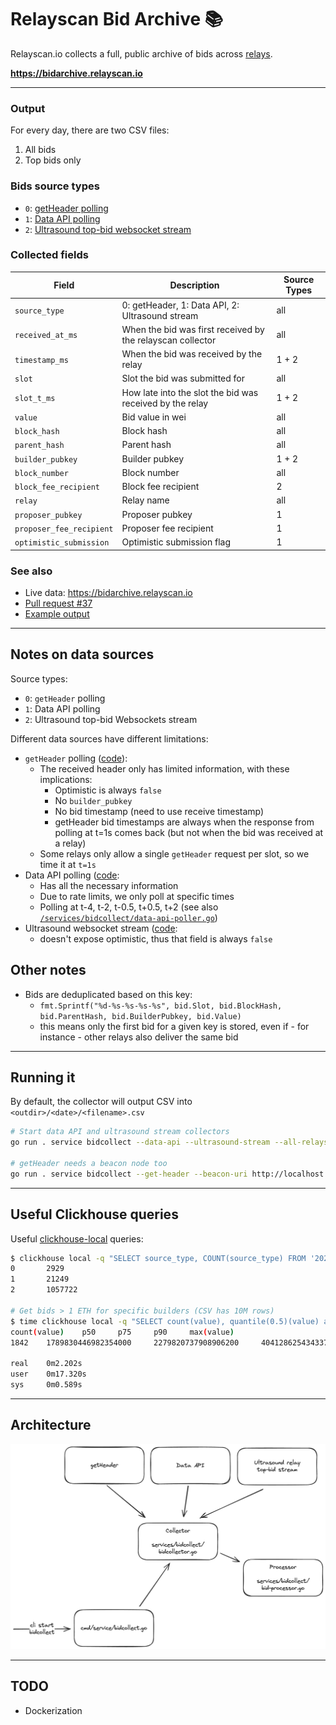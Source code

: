 # Relayscan Bid Archive 📚

Relayscan.io collects a full, public archive of bids across [relays](../vars/relays.go).

**https://bidarchive.relayscan.io**

---

### Output

For every day, there are two CSV files:
1. All bids
2. Top bids only

### Bids source types

- `0`: [getHeader polling](https://ethereum.github.io/builder-specs/#/Builder/getHeader)
- `1`: [Data API polling](https://flashbots.github.io/relay-specs/#/Data/getReceivedBids)
- `2`: [Ultrasound top-bid websocket stream](https://github.com/ultrasoundmoney/docs/blob/main/top-bid-websocket.md)

### Collected fields

| Field                    | Description                                                | Source Types |
| ------------------------ | ---------------------------------------------------------- | ------------ |
| `source_type`            | 0: getHeader, 1: Data API, 2: Ultrasound stream            | all          |
| `received_at_ms`         | When the bid was first received by the relayscan collector | all          |
| `timestamp_ms`           | When the bid was received by the relay                     | 1 + 2        |
| `slot`                   | Slot the bid was submitted for                             | all          |
| `slot_t_ms`              | How late into the slot the bid was received by the relay   | 1 + 2        |
| `value`                  | Bid value in wei                                           | all          |
| `block_hash`             | Block hash                                                 | all          |
| `parent_hash`            | Parent hash                                                | all          |
| `builder_pubkey`         | Builder pubkey                                             | 1 + 2        |
| `block_number`           | Block number                                               | all          |
| `block_fee_recipient`    | Block fee recipient                                        | 2            |
| `relay`                  | Relay name                                                 | all          |
| `proposer_pubkey`        | Proposer pubkey                                            | 1            |
| `proposer_fee_recipient` | Proposer fee recipient                                     | 1            |
| `optimistic_submission`  | Optimistic submission flag                                 | 1            |

### See also

- Live data: https://bidarchive.relayscan.io
- [Pull request #37](https://github.com/flashbots/relayscan/pull/37)
- [Example output](https://gist.github.com/metachris/061c0443afb8b8d07eed477a848fa395)

---

## Notes on data sources

Source types:
- `0`: `getHeader` polling
- `1`: Data API polling
- `2`: Ultrasound top-bid Websockets stream

Different data sources have different limitations:

- `getHeader` polling ([code](/services/bidcollect/getheader-poller.go)):
  - The received header only has limited information, with these implications:
    - Optimistic is always `false`
    - No `builder_pubkey`
    - No bid timestamp (need to use receive timestamp)
    - getHeader bid timestamps are always when the response from polling at t=1s comes back (but not when the bid was received at a relay)
  - Some relays only allow a single `getHeader` request per slot, so we time it at `t=1s`
- Data API polling ([code](/services/bidcollect/data-api-poller.go):
    - Has all the necessary information
    - Due to rate limits, we only poll at specific times
    - Polling at t-4, t-2, t-0.5, t+0.5, t+2 (see also [`/services/bidcollect/data-api-poller.go`](/services/bidcollect/data-api-poller.go#64-69))
- Ultrasound websocket stream ([code](/services/bidcollect/ultrasound-stream.go):
  - doesn't expose optimistic, thus that field is always `false`

## Other notes

- Bids are deduplicated based on this key:
  - `fmt.Sprintf("%d-%s-%s-%s-%s", bid.Slot, bid.BlockHash, bid.ParentHash, bid.BuilderPubkey, bid.Value)`
  - this means only the first bid for a given key is stored, even if - for instance - other relays also deliver the same bid

---

## Running it

By default, the collector will output CSV into `<outdir>/<date>/<filename>.csv`

```bash
# Start data API and ultrasound stream collectors
go run . service bidcollect --data-api --ultrasound-stream --all-relays

# getHeader needs a beacon node too
go run . service bidcollect --get-header --beacon-uri http://localhost:3500 --all-relays
```

---

## Useful Clickhouse queries

Useful [clickhouse-local](https://clickhouse.com/docs/en/operations/utilities/clickhouse-local) queries:

```bash
$ clickhouse local -q "SELECT source_type, COUNT(source_type) FROM '2024-06-12_top.csv' GROUP BY source_type ORDER BY source_type;"
0       2929
1       21249
2       1057722

# Get bids > 1 ETH for specific builders (CSV has 10M rows)
$ time clickhouse local -q "SELECT count(value), quantile(0.5)(value) as p50, quantile(0.75)(value) as p75, quantile(0.9)(value) as p90, max(value) FROM '2024-06-05_all.csv' WHERE value > 1000000000000000000 AND builder_pubkey IN ('0xa01a00479f1fa442a8ebadb352be69091d07b0c0a733fae9166dae1b83179e326a968717da175c7363cd5a13e8580e8d', '0xa02a0054ea4ba422c88baccfdb1f43b2c805f01d1475335ea6647f69032da847a41c0e23796c6bed39b0ee11ab9772c6', '0xa03a000b0e3d1dc008f6075a1b1af24e6890bd674c26235ce95ac06e86f2bd3ccf4391df461b9e5d3ca654ef6b9e1ceb') FORMAT TabSeparatedWithNames;"
count(value)    p50     p75     p90     max(value)
1842    1789830446982354000     2279820737908906200     4041286254343376400     8216794401676997763

real    0m2.202s
user    0m17.320s
sys     0m0.589s
```

---

## Architecture

![Architecture](./img/bidcollect-overview.png)


---

## TODO

- Dockerization